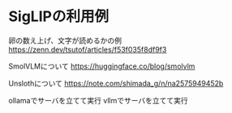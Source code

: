 
# SigLIPの利用例
卵の数え上げ、文字が読めるかの例
https://zenn.dev/tsutof/articles/f53f035f8df9f3

SmolVLMについて
https://huggingface.co/blog/smolvlm


Unslothについて
https://note.com/shimada_g/n/na2575949452b


ollamaでサーバを立てて実行
vllmでサーバを立てて実行

